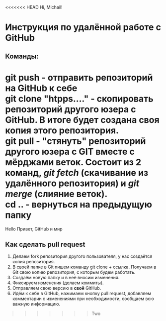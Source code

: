 <<<<<<< HEAD
Hi, Michail!

# Инструкция по удалённой работе с GitHub #

## Команды: ##   
**git push** - отправить репозиторий на GitHub к себе  
**git clone "htpps...."** - скопировать репозиторий другого юзера с GitHub. В итоге будет создана своя копия этого репозитория.  
**git pull** - "стянуть" репозиторий другого юзера с GIT вместе с мёрджами веток. Состоит из 2 команд, *git fetch* (скачивание из удалённого репозитория) и *git merge* (слияние веток).  
**cd ..** - вернуться на предыдущую папку  
=======
Hello
Привет, GitHub и мир








## Как сделать pull request ##
1. Делаем fork репозитория другого пользователя, у нас создаётся копия репозитория.
2. В своей папке в Git пишем команду git clone + ссылка. Получаем в Git свою копию репозитория, с которым будем работать.
3. Создаём новую папку и в неё вносим изменения.
4. Фиксируем изменения (делаем коммиты).
5. Отправляем свою версию в **свой** GitHub.
6. Идём к себе в GitHub, нажимаем кнопку pull request, добавляем комментарии с изменениями при необходимости, сообщаем всю важную информацию. 




>>>>>>> Two
